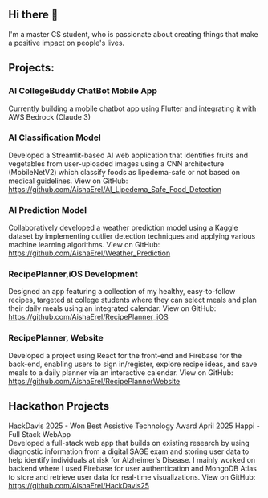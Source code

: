 ## Hi there 👋

I'm a master CS student, who is passionate about creating things that make a positive impact on people's lives.

## Projects:

### AI CollegeBuddy ChatBot Mobile App
Currently building a mobile chatbot app using Flutter and integrating it with AWS Bedrock (Claude 3)

### AI Classification Model	
Developed a Streamlit-based AI web application that identifies fruits and vegetables from user-uploaded images using a CNN architecture (MobileNetV2) which classify foods as lipedema-safe or not based on medical guidelines. 
View on GitHub: https://github.com/AishaErel/AI_Lipedema_Safe_Food_Detection

### AI Prediction Model                  
Collaboratively developed a weather prediction model using a Kaggle dataset by implementing outlier detection techniques and applying various machine learning algorithms.
View on GitHub: https://github.com/AishaErel/Weather_Prediction

 ### RecipePlanner,iOS Development
Designed an app featuring a collection of my healthy, easy-to-follow recipes, targeted at college students where they can select meals and plan their daily meals using an integrated calendar.
View on GitHub: https://github.com/AishaErel/RecipePlanner_iOS

### RecipePlanner, Website 
Developed a project using React for the front-end and Firebase for the back-end, enabling users to sign in/register, explore recipe ideas, and save meals to a daily planner via an interactive calendar. 
View on GitHub: https://github.com/AishaErel/RecipePlannerWebsite

## Hackathon Projects
HackDavis 2025 - Won Best Assistive Technology Award	 April 2025
Happi - Full Stack WebApp	
Developed a full-stack web app that builds on existing research by using diagnostic information from a digital SAGE exam and storing user data to help identify individuals at risk for Alzheimer’s Disease. 
I mainly worked on backend where I used Firebase for user authentication and MongoDB Atlas to store and retrieve user data for real-time visualizations. 
View on GitHub: https://github.com/AishaErel/HackDavis25

